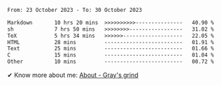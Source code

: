 <!--START_SECTION:waka-->

```txt
From: 23 October 2023 - To: 30 October 2023

Markdown       10 hrs 20 mins  >>>>>>>>>>---------------   40.90 %
sh             7 hrs 50 mins   >>>>>>>>-----------------   31.02 %
TeX            5 hrs 34 mins   >>>>>>-------------------   22.05 %
HTML           28 mins         -------------------------   01.91 %
Text           25 mins         -------------------------   01.66 %
C              15 mins         -------------------------   01.04 %
Other          10 mins         -------------------------   00.72 %
```

<!--END_SECTION:waka-->

<!-- [![grayxu's github stats](https://github-readme-stats.vercel.app/api?username=grayxu&count_private=true&show_icons=true)](https://github.com/grayxu) -->

✔ Know more about me: [About - Gray's grind](https://www.grayxu.cn/)
